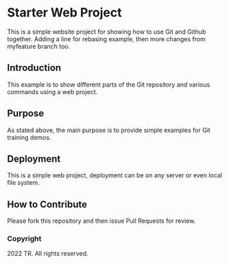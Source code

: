 # Starter Web Project

This is a simple website project for showing 
how to use Git and Github together. Adding a line for 
rebasing example, then more changes from myfeature 
branch too.

## Introduction

This example is to show different parts
of the Git repository and various commands 
using a web project.

## Purpose

As stated above, the main purpose is to
provide simple examples for Git training
demos.
 
## Deployment

This is a simple web project, deployment
can be on any server or even local
file system.

## How to Contribute

Please fork this repository and then issue Pull Requests for
review.

### Copyright

2022 TR. All rights reserved.